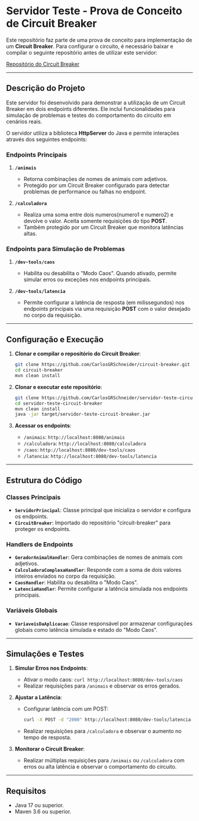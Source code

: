# Servidor Teste - Prova de Conceito de Circuit Breaker

Este repositório faz parte de uma prova de conceito para implementação de um **Circuit Breaker**. Para configurar o circuito, é necessário baixar e compilar o seguinte repositório antes de utilizar este servidor:

[Repositório do Circuit Breaker](https://github.com/CarlosGRSchneider/circuit-breaker)

---

## Descrição do Projeto

Este servidor foi desenvolvido para demonstrar a utilização de um Circuit Breaker em dois endpoints diferentes. Ele inclui funcionalidades para simulação de problemas e testes do comportamento do circuito em cenários reais.

O servidor utiliza a biblioteca **HttpServer** do Java e permite interações através dos seguintes endpoints:

### Endpoints Principais

1. **`/animais`**
   - Retorna combinações de nomes de animais com adjetivos.
   - Protegido por um Circuit Breaker configurado para detectar problemas de performance ou falhas no endpoint.

2. **`/calculadora`**
   - Realiza uma soma entre dois numeros(numero1 e numero2) e devolve o valor. Aceita somente requisições do tipo **POST**.
   - Também protegido por um Circuit Breaker que monitora latências altas.

### Endpoints para Simulação de Problemas

1. **`/dev-tools/caos`**
   - Habilita ou desabilita o "Modo Caos". Quando ativado, permite simular erros ou exceções nos endpoints principais.

2. **`/dev-tools/latencia`**
   - Permite configurar a latência de resposta (em milissegundos) nos endpoints principais via uma requisição **POST** com o valor desejado no corpo da requisição.

---

## Configuração e Execução

1. **Clonar e compilar o repositório do Circuit Breaker**:
   ```bash
   git clone https://github.com/CarlosGRSchneider/circuit-breaker.git
   cd circuit-breaker
   mvn clean install
   ```

2. **Clonar e executar este repositório**:
   ```bash
   git clone https://github.com/CarlosGRSchneider/servidor-teste-circuit-breaker.git
   cd servidor-teste-circuit-breaker
   mvn clean install
   java -jar target/servidor-teste-circuit-breaker.jar
   ```

3. **Acessar os endpoints**:
   - `/animais`: `http://localhost:8080/animais`
   - `/calculadora`: `http://localhost:8080/calculadora`
   - `/caos`: `http://localhost:8080/dev-tools/caos`
   - `/latencia`: `http://localhost:8080/dev-tools/latencia`

---

## Estrutura do Código

### Classes Principais

- **`ServidorPrincipal`**: Classe principal que inicializa o servidor e configura os endpoints.
- **`CircuitBreaker`**: Importado do repositório "circuit-breaker" para proteger os endpoints.

### Handlers de Endpoints

- **`GeradorAnimalHandler`**: Gera combinações de nomes de animais com adjetivos.
- **`CalculadoraComplexaHandler`**: Responde com a soma de dois valores inteiros enviados no corpo da requisição.
- **`CaosHandler`**: Habilita ou desabilita o "Modo Caos".
- **`LatenciaHandler`**: Permite configurar a latência simulada nos endpoints principais.

### Variáveis Globais

- **`VariaveisDaAplicacao`**: Classe responsável por armazenar configurações globais como latência simulada e estado do "Modo Caos".

---

## Simulações e Testes

1. **Simular Erros nos Endpoints**:
   - Ativar o modo caos: `curl http://localhost:8080/dev-tools/caos`
   - Realizar requisições para `/animais` e observar os erros gerados.

2. **Ajustar a Latência**:
   - Configurar latência com um POST:
     ```bash
     curl -X POST -d "2000" http://localhost:8080/dev-tools/latencia
     ```
   - Realizar requisições para `/calculadora` e observar o aumento no tempo de resposta.

3. **Monitorar o Circuit Breaker**:
   - Realizar múltiplas requisições para `/animais` ou `/calculadora` com erros ou alta latência e observar o comportamento do circuito.

---

## Requisitos

- Java 17 ou superior.
- Maven 3.6 ou superior.
